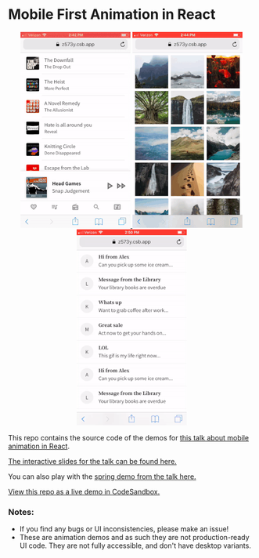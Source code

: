 # Mobile First Animation in React

<div align="center">
<a href="https://codesandbox.io/s/github/aholachek/mobile-first-animation">
<img src="./demos/music-drawer-2.gif" alt="an animated drawer inspired by the Apple Music app" >
<img src="./demos/image-grid.gif" alt="animated grid of images" >
<img src="./demos/list-items-new.gif" alt="dismissable email list">
</a>
</div>

This repo contains the source code of the demos for [this talk about mobile animation in React](https://www.youtube.com/watch?v=JDDxR1a15Yo&feature=youtu.be&t=10664).

[The interactive slides for the talk can be found here.](http://mobile-first-animation.netlify.com)

You can also play with the [spring demo from the talk here.](https://spring-playground.netlify.com/)

[View this repo as a live demo in CodeSandbox.](https://codesandbox.io/s/github/aholachek/mobile-first-animation)

### Notes:

- If you find any bugs or UI inconsistencies, please make an issue!
- These are animation demos and as such they are not production-ready UI code. They are not fully accessible, and don't have desktop variants.
